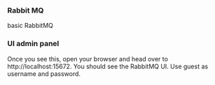 ### Rabbit MQ

basic RabbitMQ

### UI admin panel

Once you see this, open your browser and head over to http://localhost:15672. 
You should see the RabbitMQ UI. 
Use guest as username and password.